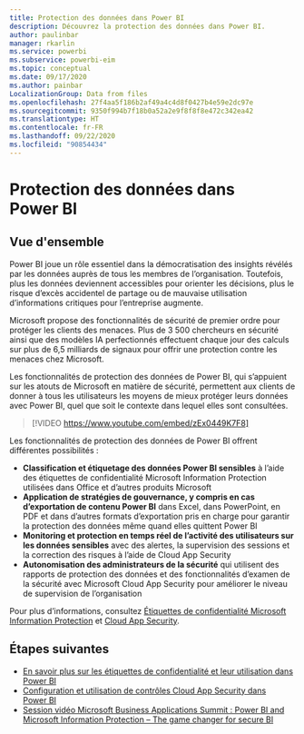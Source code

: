 ```yaml
---
title: Protection des données dans Power BI
description: Découvrez la protection des données dans Power BI.
author: paulinbar
manager: rkarlin
ms.service: powerbi
ms.subservice: powerbi-eim
ms.topic: conceptual
ms.date: 09/17/2020
ms.author: painbar
LocalizationGroup: Data from files
ms.openlocfilehash: 27f4aa5f186b2af49a4c4d8f0427b4e59e2dc97e
ms.sourcegitcommit: 9350f994b7f18b0a52a2e9f8f8f8e472c342ea42
ms.translationtype: HT
ms.contentlocale: fr-FR
ms.lasthandoff: 09/22/2020
ms.locfileid: "90854434"
---
```

# <a name="data-protection-in-power-bi"></a>Protection des données dans Power BI

## <a name="overview"></a>Vue d'ensemble

Power BI joue un rôle essentiel dans la démocratisation des insights révélés par les données auprès de tous les membres de l’organisation. Toutefois, plus les données deviennent accessibles pour orienter les décisions, plus le risque d’excès accidentel de partage ou de mauvaise utilisation d’informations critiques pour l’entreprise augmente.

Microsoft propose des fonctionnalités de sécurité de premier ordre pour protéger les clients des menaces. Plus de 3 500 chercheurs en sécurité ainsi que des modèles IA perfectionnés effectuent chaque jour des calculs sur plus de 6,5 milliards de signaux pour offrir une protection contre les menaces chez Microsoft.

Les fonctionnalités de protection des données de Power BI, qui s’appuient sur les atouts de Microsoft en matière de sécurité, permettent aux clients de donner à tous les utilisateurs les moyens de mieux protéger leurs données avec Power BI, quel que soit le contexte dans lequel elles sont consultées.


>[!VIDEO https://www.youtube.com/embed/zEx0449K7F8]

Les fonctionnalités de protection des données de Power BI offrent différentes possibilités :

* **Classification et étiquetage des données Power BI sensibles** à l’aide des étiquettes de confidentialité Microsoft Information Protection utilisées dans Office et d’autres produits Microsoft  
* **Application de stratégies de gouvernance, y compris en cas d’exportation de contenu Power BI** dans Excel, dans PowerPoint, en PDF et dans d’autres formats d’exportation pris en charge pour garantir la protection des données même quand elles quittent Power BI
* **Monitoring et protection en temps réel de l’activité des utilisateurs sur les données sensibles** avec des alertes, la supervision des sessions et la correction des risques à l’aide de Cloud App Security
* **Autonomisation des administrateurs de la sécurité** qui utilisent des rapports de protection des données et des fonctionnalités d’examen de la sécurité avec Microsoft Cloud App Security pour améliorer le niveau de supervision de l’organisation

Pour plus d’informations, consultez [Étiquettes de confidentialité Microsoft Information Protection](/microsoft-365/compliance/sensitivity-labels?view=o365-worldwide) et [Cloud App Security](/cloud-app-security/what-is-cloud-app-security).


## <a name="next-steps"></a>Étapes suivantes

* [En savoir plus sur les étiquettes de confidentialité et leur utilisation dans Power BI](service-security-sensitivity-label-overview.md)
* [Configuration et utilisation de contrôles Cloud App Security dans Power BI](service-security-using-microsoft-cloud-app-security-controls.md)
* [Session vidéo Microsoft Business Applications Summit : Power BI and Microsoft Information Protection – The game changer for secure BI](https://mymbas.microsoft.com/sessions/f30c8368-6590-4be3-80d4-2bc677f596a4?source=sessions)